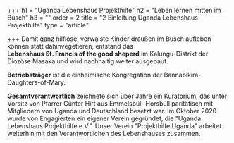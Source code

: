 +++
h1 = "Uganda Lebenshaus Projekthilfe"
h2 = "Leben lernen mitten im Busch"
h3 = ""
order = 2
title = "2 Einleitung Uganda Lebenshaus Projekthilfe"
type = "article"

+++
Damit ganz hilflose, verwaiste Kinder draußen im Busch aufleben können statt dahinvegetieren, entstand das  
**Lebenshaus St. Francis of the good sheperd** im Kalungu-Distrikt der Diozöse Masaka und wird nachhaltig weiter ausgebaut.

**Betriebsträger** ist die einheimische Kongregation der Bannabikira-Daughters-of-Mary.

**Gesamtverantwortlich** zeichnete sich über Jahre ein Kuratorium, das unter Vorsitz von Pfarrer Günter Hirt aus Emmelsbüll-Horsbüll paritätisch mit Mitgliedern von Uganda und Deutschland besetzt war. Im Oktober 2020 wurde von Engagierten ein eigener Verein gegründet, die "Uganda Lebenshaus Projekthilfe e.V.". Unser Verein "Projekthilfe Uganda" arbeitet weiterhin mit den Verantwortlichen des Lebenshauses zusammen.